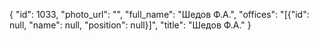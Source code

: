 {
    "id": 1033,
    "photo_url": "",
    "full_name": "Шедов Ф.А.",
    "offices": "[{\"id\": null, \"name\": null, \"position\": null}]",
    "title": "Шедов Ф.А."
}
